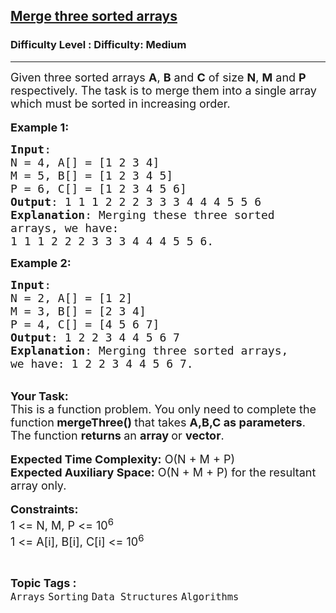 <h2><a href="https://www.geeksforgeeks.org/problems/merge-three-sorted-arrays-1587115620/0">Merge three sorted arrays</a></h2><h3>Difficulty Level : Difficulty: Medium</h3><hr><div class="problems_problem_content__Xm_eO"><p><span style="font-size:18px">Given three sorted arrays <strong>A</strong>, <strong>B</strong> and <strong>C</strong> of size <strong>N</strong>, <strong>M</strong> and <strong>P</strong> respectively. The task is to merge them into a single array which must be sorted in increasing order.</span><br>
<br>
<span style="font-size:18px"><strong>Example 1:</strong></span></p>

<pre><span style="font-size:18px"><strong>Input</strong>: 
N = 4, A[] = [1 2 3 4] 
M = 5, B[] = [1 2 3 4 5] 
P = 6, C[] = [1 2 3 4 5 6]
<strong>Output</strong>: 1 1 1 2 2 2 3 3 3 4 4 4 5 5 6
<strong>Explanation</strong>: Merging these three sorted 
arrays, we have: 
1 1 1 2 2 2 3 3 3 4 4 4 5 5 6.</span></pre>

<p><span style="font-size:18px"><strong>Example 2:</strong></span></p>

<pre><span style="font-size:18px"><strong>Input</strong>: 
N = 2, A[] = [1 2]
M = 3, B[] = [2 3 4] 
P = 4, C[] = [4 5 6 7]
<strong>Output</strong>: 1 2 2 3 4 4 5 6 7
<strong>Explanation</strong>: Merging three sorted arrays, 
we have: 1 2 2 3 4 4 5 6 7.</span></pre>

<p><br>
<span style="font-size:18px"><strong>Your Task:</strong><br>
This is a function problem. You only need to complete the function<strong> mergeThree()&nbsp;</strong>that takes <strong>A,B,C as parameters</strong>. The function <strong>returns </strong>an <strong>array </strong>or <strong>vector</strong>.</span><br>
<br>
<span style="font-size:18px"><strong>Expected Time Complexity:</strong>&nbsp;O(N + M + P)<br>
<strong>Expected Auxiliary Space:</strong>&nbsp;O(N + M + P) for the resultant array only.</span><br>
<br>
<span style="font-size:18px"><strong>Constraints:</strong><br>
1 &lt;= N, M, P &lt;= 10<sup>6</sup><br>
1 &lt;= A[i], B[i], C[i] &lt;= 10<sup>6</sup></span></p>
</div><br><p><span style=font-size:18px><strong>Topic Tags : </strong><br><code>Arrays</code>&nbsp;<code>Sorting</code>&nbsp;<code>Data Structures</code>&nbsp;<code>Algorithms</code>&nbsp;